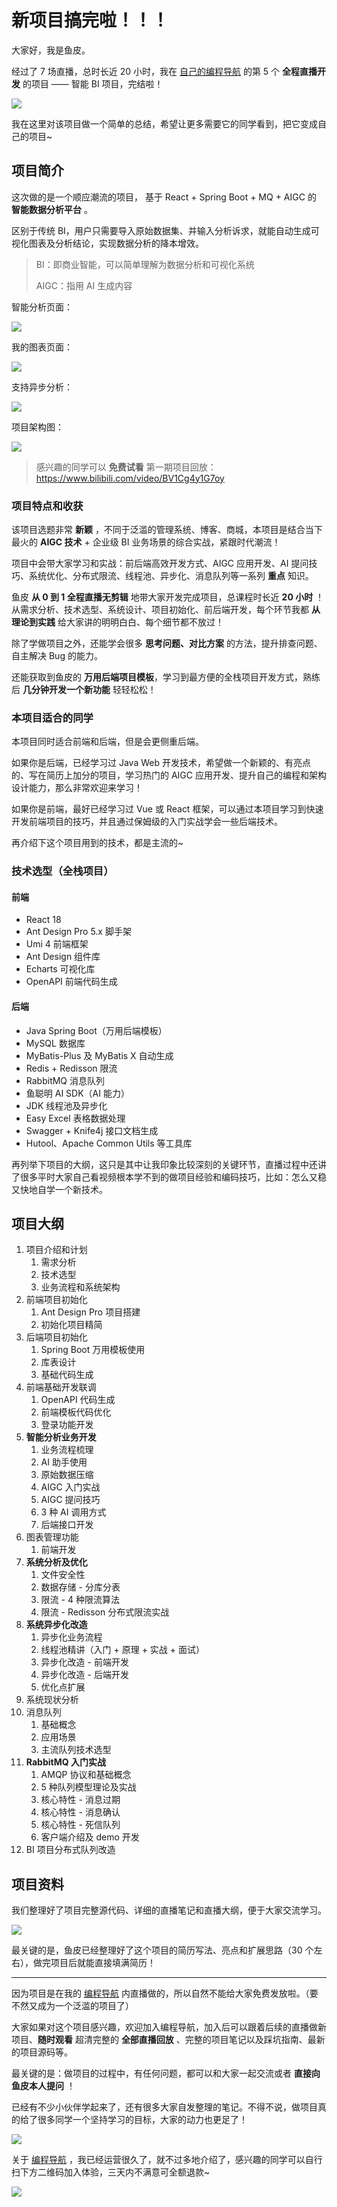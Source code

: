 # 新项目搞完啦！！！

大家好，我是鱼皮。

经过了 7 场直播，总时长近 20 小时，我在 [自己的编程导航](https://mp.weixin.qq.com/s?__biz=MzI1NDczNTAwMA==&mid=2247539132&idx=2&sn=45af016dee0c03491750f76ba8fdbd25&chksm=e9c2be4bdeb5375d3253155b4053263109a631620b7cb9074e2fe1b4a5b1604ef92c522b606e&token=145986907&lang=zh_CN#rd) 的第 5 个 **全程直播开发** 的项目 ——  智能 BI 项目，完结啦！

![](https://www.codefather.cn/img/image-20220419224055491.png)

我在这里对该项目做一个简单的总结，希望让更多需要它的同学看到，把它变成自己的项目~



## 项目简介

这次做的是一个顺应潮流的项目， 基于 React + Spring Boot + MQ + AIGC 的 **智能数据分析平台** 。

区别于传统 BI，用户只需要导入原始数据集、并输入分析诉求，就能自动生成可视化图表及分析结论，实现数据分析的降本增效。

>  BI：即商业智能，可以简单理解为数据分析和可视化系统
>
>  AIGC：指用 AI 生成内容



智能分析页面：

![](https://pic.yupi.icu/1/1687756780019-7fec8a50-a84a-4042-a2d4-bcf038a12c23-20230627180945775.png)



我的图表页面：

![](https://pic.yupi.icu/1/1687756761369-0df53610-d478-44e2-9404-49446163b7d6-20230627180946030.png)



支持异步分析：

![](https://pic.yupi.icu/1/1687756723426-f17cd6d3-302e-46d9-85e4-a54dbd768da3-20230627180946279.png)



项目架构图：

![](https://pic.yupi.icu/1/1687756290740-41ba43c4-24b3-400f-a77a-db9321e0a200-20230627180946397.png)

> 感兴趣的同学可以 **免费试看** 第一期项目回放：https://www.bilibili.com/video/BV1Cg4y1G7oy



### 项目特点和收获

该项目选题非常 **新颖** ，不同于泛滥的管理系统、博客、商城，本项目是结合当下最火的 **AIGC 技术** + 企业级 BI 业务场景的综合实战，紧跟时代潮流！

项目中会带大家学习和实战：前后端高效开发方式、AIGC 应用开发、AI 提问技巧、系统优化、分布式限流、线程池、异步化、消息队列等一系列 **重点** 知识。

鱼皮 **从 0 到 1 全程直播无剪辑** 地带大家开发完成项目，总课程时长近 **20 小时** ！从需求分析、技术选型、系统设计、项目初始化、前后端开发，每个环节我都 **从理论到实践** 给大家讲的明明白白、每个细节都不放过！

除了学做项目之外，还能学会很多 **思考问题、对比方案** 的方法，提升排查问题、自主解决 Bug 的能力。

还能获取到鱼皮的 **万用后端项目模板**，学习到最方便的全栈项目开发方式，熟练后 **几分钟开发一个新功能** 轻轻松松！



### 本项目适合的同学

本项目同时适合前端和后端，但是会更侧重后端。

如果你是后端，已经学习过 Java Web 开发技术，希望做一个新颖的、有亮点的、写在简历上加分的项目，学习热门的 AIGC 应用开发、提升自己的编程和架构设计能力，那么非常欢迎来学习！

如果你是前端，最好已经学习过 Vue 或 React 框架，可以通过本项目学习到快速开发前端项目的技巧，并且通过保姆级的入门实战学会一些后端技术。

再介绍下这个项目用到的技术，都是主流的~



### 技术选型（全栈项目）

#### 前端

- React 18
- Ant Design Pro 5.x 脚手架
- Umi 4 前端框架
- Ant Design 组件库
- Echarts 可视化库
- OpenAPI 前端代码生成



#### 后端

- Java Spring Boot（万用后端模板）
- MySQL 数据库
- MyBatis-Plus 及 MyBatis X 自动生成
- Redis + Redisson 限流
- RabbitMQ 消息队列
- 鱼聪明 AI SDK（AI 能力）
- JDK 线程池及异步化
- Easy Excel 表格数据处理
- Swagger + Knife4j 接口文档生成
- Hutool、Apache Common Utils 等工具库



再列举下项目的大纲，这只是其中让我印象比较深刻的关键环节，直播过程中还讲了很多平时大家自己看视频根本学不到的做项目经验和编码技巧，比如：怎么又稳又快地自学一个新技术。



## 项目大纲

1. 项目介绍和计划
   1. 需求分析
   2. 技术选型
   3. 业务流程和系统架构
2. 前端项目初始化
   1. Ant Design Pro 项目搭建
   2. 初始化项目精简
3. 后端项目初始化
   1. Spring Boot 万用模板使用
   2. 库表设计
   3. 基础代码生成
4. 前端基础开发联调
   1. OpenAPI 代码生成
   2. 前端模板代码优化
   3. 登录功能开发
5. **智能分析业务开发**
   1. 业务流程梳理
   2. AI 助手使用
   3. 原始数据压缩
   4. AIGC 入门实战
   5. AIGC 提问技巧
   6. 3 种 AI 调用方式
   7. 后端接口开发
6. 图表管理功能
   1. 前端开发
7. **系统分析及优化**
   1. 文件安全性
   2. 数据存储 - 分库分表
   3. 限流 - 4 种限流算法
   4. 限流 - Redisson 分布式限流实战
8. **系统异步化改造**
   1. 异步化业务流程
   2. 线程池精讲（入门 + 原理 + 实战 + 面试）
   3. 异步化改造 - 前端开发
   4. 异步化改造 - 后端开发
   5. 优化点扩展
9. 系统现状分析
10. 消息队列
    1. 基础概念
    2. 应用场景
    3. 主流队列技术选型
11. **RabbitMQ 入门实战**
    1. AMQP 协议和基础概念
    2. 5 种队列模型理论及实战
    3. 核心特性 - 消息过期
    4. 核心特性 - 消息确认
    5. 核心特性 - 死信队列
    6. 客户端介绍及 demo 开发
12. BI 项目分布式队列改造



## 项目资料

我们整理好了项目完整源代码、详细的直播笔记和直播大纲，便于大家交流学习。

![](https://pic.yupi.icu/1/image-20230627181952915.png)

最关键的是，鱼皮已经整理好了这个项目的简历写法、亮点和扩展思路（30 个左右），做完项目后就能直接填满简历！



---



因为项目是在我的 [编程导航](https://mp.weixin.qq.com/s?__biz=MzI1NDczNTAwMA==&mid=2247539132&idx=2&sn=45af016dee0c03491750f76ba8fdbd25&chksm=e9c2be4bdeb5375d3253155b4053263109a631620b7cb9074e2fe1b4a5b1604ef92c522b606e&token=145986907&lang=zh_CN#rd) 内直播做的，所以自然不能给大家免费发放啦。（要不然又成为一个泛滥的项目了）

大家如果对这个项目感兴趣，欢迎加入编程导航，加入后可以跟着后续的直播做新项目、**随时观看** 超清完整的 **全部直播回放** 、完整的项目笔记以及踩坑指南、最新的项目源码等。

最关键的是：做项目的过程中，有任何问题，都可以和大家一起交流或者 **直接向鱼皮本人提问** ！

已经有不少小伙伴学起来了，还有很多大家自发整理的笔记。不得不说，做项目真的给了很多同学一个坚持学习的目标，大家的动力也更足了！

![](https://pic.yupi.icu/1/image-20230627182431190.png)

关于 [编程导航](https://mp.weixin.qq.com/s?__biz=MzI1NDczNTAwMA==&mid=2247539132&idx=2&sn=45af016dee0c03491750f76ba8fdbd25&chksm=e9c2be4bdeb5375d3253155b4053263109a631620b7cb9074e2fe1b4a5b1604ef92c522b606e&token=145986907&lang=zh_CN#rd) ，我已经运营很久了，就不过多地介绍了，感兴趣的同学可以自行扫下方二维码加入体验，三天内不满意可全额退款~

![](https://pic.yupi.icu/1/%E7%BB%93%E6%9D%9F.jpg)

